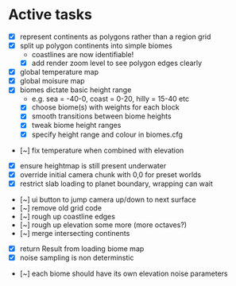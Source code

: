 # Active tasks

* [X] represent continents as polygons rather than a region grid
* [X] split up polygon continents into simple biomes
	* coastlines are now identifiable!
	* [X] add render zoom level to see polygon edges clearly
* [X] global temperature map
* [X] global moisure map
* [X] biomes dictate basic height range
	* e.g. sea = -40-0, coast = 0-20, hilly = 15-40 etc
	* [X] choose biome(s) with weights for each block
	* [X] smooth transitions between biome heights
	* [X] tweak biome height ranges
	* [X] specify height range and colour in biomes.cfg
* [~] fix temperature when combined with elevation
* [X] ensure heightmap is still present underwater
* [X] override initial camera chunk with 0,0 for preset worlds
* [X] restrict slab loading to planet boundary, wrapping can wait
* [~] ui button to jump camera up/down to next surface
* [~] remove old grid code
* [~] rough up coastline edges
* [~] rough up elevation some more (more octaves?)
* [~] merge intersecting continents
* [X] return Result from loading biome map
* [X] noise sampling is non determinstic
* [~] each biome should have its own elevation noise parameters
